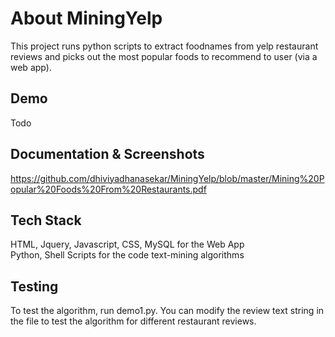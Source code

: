 # About MiningYelp
This project runs python scripts to extract foodnames from yelp restaurant reviews and picks out the most popular foods to recommend to user (via a web app).

## Demo
Todo

## Documentation & Screenshots
https://github.com/dhiviyadhanasekar/MiningYelp/blob/master/Mining%20Popular%20Foods%20From%20Restaurants.pdf

## Tech Stack
HTML, Jquery, Javascript, CSS, MySQL for the Web App  
Python, Shell Scripts for the code text-mining algorithms

## Testing
To test the algorithm, run demo1.py. You can modify the review text string in the file to test the algorithm for different restaurant reviews.
